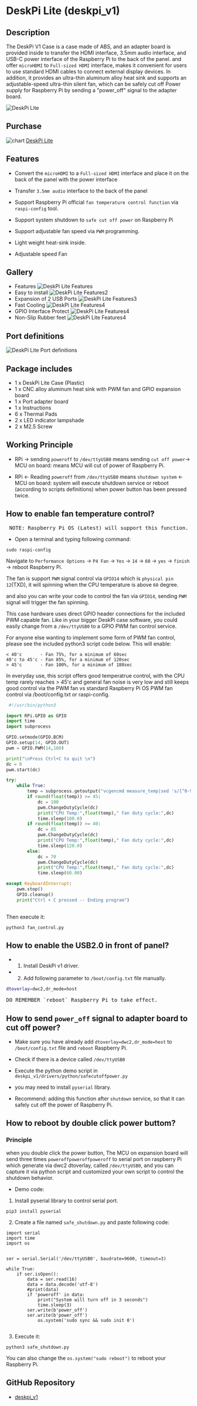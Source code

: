 # DeskPi Lite (deskpi_v1)
## Description 
The DeskPi V1 Case is a case made of ABS, and an adapter board is provided inside to transfer the HDMI interface, 3.5mm audio interface, and USB-C power interface of the Raspberry Pi to the back of the panel.
and offer `microHDMI` to `Full-sized HDMI` interface, makes it convenient for users to use standard HDMI cables to connect external display devices. 
In addition, it provides an ultra-thin aluminum alloy heat sink and supports an adjustable-speed ultra-thin silent fan, which can be safely cut off Power supply for Raspberry Pi  by sending a "power_off" signal to the adapter board.

![DeskPi Lite](./imgs/deskpilite/Deskpi-lite_07.jpg)

## Purchase 
![chart](./imgs/picomate/shoppingchart.jpg)
[DeskPi Lite](https://deskpi.com/collections/deskpi-lite)

## Features

* Convert the `microHDMI` to a `Full-sized HDMI` interface and place it on the back of the panel with the power interface

* Transfer `3.5mm audio` interface to the back of the panel

* Support Raspberry Pi official `fan temperature control function` via `raspi-config` tool.

* Support system shutdown to `safe cut off power` on Raspberry Pi 

* Support adjustable fan speed via `PWM` programming.

* Light weight heat-sink inside.

* Adjustable speed Fan

## Gallery
* Features 
![DeskPi Lite Features](./imgs/deskpilite/Deskpi-lite_02.jpg)
* Easy to install 
![DeskPi Lite Features2](./imgs/deskpilite/Deskpi-lite_03.jpg)
* Expansion of 2 USB Ports 
![DeskPi Lite Features3](./imgs/deskpilite/Deskpi-lite_04.jpg)
* Fast Cooling
![DeskPi Lite Features4](./imgs/deskpilite/Deskpi-lite_05.jpg)
* GPIO Interface Protect 
![DeskPi Lite Features4](./imgs/deskpilite/Deskpi-lite_06.jpg)
* Non-Slip Rubber feet
![DeskPi Lite Features4](./imgs/deskpilite/Deskpi-lite_07.jpg)

## Port definitions

![DeskPi Lite Port definitions](./imgs/deskpilite/portdefinitions.jpg)

## Package includes
* 1 x DeskPi Lite Case (Plastic)
* 1 x CNC alloy aluminum heat sink with PWM fan and GPIO expansion board
* 1 x Port adapter board
* 1 x Instructions
* 6 x Thermal Pads
* 2 x LED indicator lampshade
* 2 x M2.5 Screw

## Working Principle 
* RPi -> sending `poweroff` to `/dev/ttyUSB0` means sending `cut off power`-> MCU on board: means MCU will cut of power of Raspberry Pi. 

* RPi <- Reading `poweroff` from `/dev/ttyUSB0` means `shutdown system` <- MCU on board: system will execute shutdown service or reboot (according to scripts definitions) when power button has been pressed twice.

## How to enable fan temperature control? 

<pre> NOTE: Raspberry Pi OS (Latest) will support this function.</pre>

* Open a terminal and typing following command:

```
sudo raspi-config 
```

Navigate to `Performance Options` -> `P4 Fan` -> `Yes` -> `14` -> `60` -> `yes` -> `finish` -> reboot Raspberry Pi.

The fan is support `PWM` signal control via `GPIO14` which is `physical pin 12`(TXD), it will spinning when the CPU temperature is above `60` degree.

and also you can write your code to control the fan via `GPIO14`, sending `PWM` signal will trigger the fan spinning.

This case hardware uses direct GPIO header connections for the included PWM capable fan. Like in your bigger DeskPi case software, you could easily change from a `/dev/ttyUSB0` to a GPIO PWM fan control service.

For anyone else wanting to implement some form of PWM fan control, please see the included python3 script code below. This will enable: 

```
< 40'c       - Fan 75%, for a minimum of 60sec
40'c to 45'c - Fan 85%, for a minimum of 120sec
> 45'c       - Fan 100%, for a minimum of 180sec
```
In everyday use, this script offers good temperatrue control, with the CPU temp rarely reaches > 45'c and general fan noise is very low and still keeps good control via the PWM fan vs standard Raspberry Pi OS PWM fan control via /boot/config.txt or raspi-config.

```python
 #!/usr/bin/python3

import RPi.GPIO as GPIO
import time
import subprocess

GPIO.setmode(GPIO.BCM)
GPIO.setup(14, GPIO.OUT)
pwm = GPIO.PWM(14,100)

print("\nPress Ctrl+C to quit \n")
dc = 0
pwm.start(dc)

try:
    while True:
        temp = subprocess.getoutput("vcgencmd measure_temp|sed 's/[^0-9.]//g'")
        if round(float(temp)) >= 45:
            dc = 100
            pwm.ChangeDutyCycle(dc)
            print("CPU Temp:",float(temp)," Fan duty cycle:",dc)
            time.sleep(180.0)
        if round(float(temp)) >= 40:
            dc = 85
            pwm.ChangeDutyCycle(dc)
            print("CPU Temp:",float(temp)," Fan duty cycle:",dc)
            time.sleep(120.0)
        else:
            dc = 70
            pwm.ChangeDutyCycle(dc)
            print("CPU Temp:",float(temp)," Fan duty cycle:",dc)
            time.sleep(60.00)

except KeyboardInterrupt:
    pwm.stop()
    GPIO.cleanup()
    print("Ctrl + C pressed -- Ending program")
    
```

Then execute it:

```
python3 fan_control.py
```

## How to enable the USB2.0 in front of panel?

* 1. Install DeskPi v1 driver.

* 2. Add following parameter to `/boot/config.txt` file manually.

```bash
dtoverlay=dwc2,dr_mode=host
```

<pre>DO REMEMBER `reboot` Raspberry Pi to take effect.</pre>

## How to send `power_off` signal to adapter board to cut off power?

* Make sure you have already add `dtoverlay=dwc2,dr_mode=host` to `/boot/config.txt` file and `reboot` Raspberry Pi.

* Check if there is a device called `/dev/ttyUSB0`

* Execute the python demo script in `deskpi_v1/drivers/python/safecutoffpower.py` 
* you may need to install `pyserial` library.

* Recommend: adding this function after `shutdown` service, so that it can safely cut off the power of Raspberry Pi.  

## How to reboot by double click power buttom?

### Principle 

when you double click the power button, The MCU on expansion board will send three times `poweroffpoweroffpoweroff` to serial port on raspberry Pi which generate via dwc2 dtoverlay, called `/dev/ttyUSB0`, and you can capture it via python script and customized your own script to control the shutdown behavior.

* Demo code: 

1. Install pyserial library to control serial port. 

```
pip3 install pyserial 
```

2. Create a file named `safe_shutdown.py` and paste following code:

```
import serial
import time
import os


ser = serial.Serial('/dev/ttyUSB0', baudrate=9600, timeout=3)

while True:
    if ser.isOpen():
        data = ser.read(16)
        data = data.decode('utf-8')
        #print(data)
        if 'poweroff' in data:
            print("System will turn off in 3 seconds")
            time.sleep(3)
	    ser.write(b'power_off')
	    ser.write(b'power_off')
            os.system('sudo sync && sudo init 0')
            
```
3. Execute it:

```
python3 safe_shutdown.py
```
You can also change the `os.system("sudo reboot")` to reboot your Raspberry Pi.

## GitHub Repository
* [deskpi_v1](https://github.com/DeskPi-Team/deskpi_v1)

